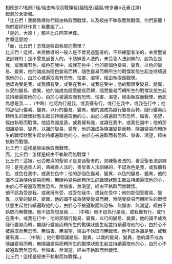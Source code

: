 相應部22相應7經/經由執取而戰慄經(蘊相應/蘊篇/修多羅)(莊春江譯)  
起源於舍衛城。  
「比丘們！我將教導你們經由執取而戰慄，以及經由不執取而無戰慄，你們要聽！你們要好好作意！我要說了。」  
「是的，大德！」那些比丘回答世尊。  
世尊這麼說：  
「而，比丘們！怎樣是經由執取而戰慄？  
比丘們！這裡，未受教導的一般人是不曾見過聖者的，不熟練聖者法的，未受聖者法訓練的；是不曾見過善人的，不熟練善人法的，未受善人法訓練的，認為色是我，或我擁有色，或色在我中，或我在色中；他的那個色變易、變異，以色的變易、變異，他的識成為隨色變易而轉，隨色變易而轉所生的戰慄狀態生起並持續遍取他的心，由於心被遍取而有恐怖、惱害、渴望，經由執取而戰慄。  
他認為受是我，或我擁有受，或受在我中，或我在受中；他的那個受變易、變異，以受的變易、變異，他的識成為隨受變易而轉，隨受變易而轉所生的戰慄狀態生起並持續遍取他的心，由於心被遍取而有恐怖、惱害、渴望，經由執取而戰慄。他認為想是我……（中略）他認為行是我，或我擁有行，或行在我中，或我在行中；他的那個行變易、變異，以行的變易、變異，他的識成為隨行變易而轉，隨行變易而轉所生的戰慄狀態生起並持續遍取他的心，由於心被遍取而有恐怖、惱害、渴望，經由執取而戰慄。他認為識是我，或我擁有識，或識在我中，或我在識中；他的那個識變易、變異，以識的變易、變異，他的識成為隨識變易而轉，隨識變易而轉所生的戰慄狀態生起並持續遍取他的心，由於心被遍取而有恐怖、惱害、渴望，經由執取而戰慄。  
比丘們！這樣是經由執取而戰慄。  
而，比丘們！怎樣是經由不執取而無戰慄？  
比丘們！這裡，已受教導的聖弟子是見過聖者的，熟練聖者法的，善受聖者法訓練的；是見過善人的，熟練善人法的，善受善人法訓練的，不認為色是我，或我擁有色，或色在我中，或我在色中；他的那個色變易、變異，以色的變易、變異，他的識不成為隨色變易而轉，無隨色變易而轉所生的戰慄狀態生起並持續遍取他的心，由於心不被遍取而無恐怖、無惱害、無渴望，經由不執取而無戰慄。  
他不認為受是我，或我擁有受，或受在我中，或我在受中；他的那個受變易、變異，以受的變易、變異，他的識不成為隨受變易而轉，無隨受變易而轉所生的戰慄狀態生起並持續遍取他的心，由於心不被遍取而無恐怖、無惱害、無渴望，經由不執取而無戰慄。他不認為想是我……（中略）他不認為行是我，或我擁有行，或行在我中，或我在行中；他的那個行變易、變異，以行的變易、變異，他的識不成為隨行變易而轉，無隨行變易而轉所生的戰慄狀態生起並持續遍取他的心，由於心不被遍取而無恐怖、無惱害、無渴望，經由不執取而無戰慄。他不認為識是我，或我擁有識……（中略）；他的那個識變易、變異，以識的變易、變異，他的識不成為隨識變易而轉，無隨識變易而轉所生的戰慄狀態生起並持續遍取他的心，由於心不被遍取而無恐怖、無惱害、無渴望，經由不執取而無戰慄。  
比丘們！這樣是經由不執取而無戰慄。」  
  
  
